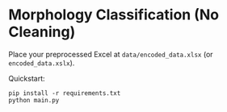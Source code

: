 # Morphology Classification (No Cleaning)

Place your preprocessed Excel at `data/encoded_data.xlsx` (or `encoded_data.xslx`).

Quickstart:
```
pip install -r requirements.txt
python main.py
```
